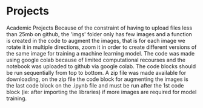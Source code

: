 # Projects
Academic Projects
Because of the constraint of having to upload files less than 25mb on github, the 'imgs' folder only has few images and a function is created in the code to augment the images, that is for each image we rotate it in multiple directions, zoom it in order to create different versions of the same image for training a machine learning model.
The code was made using google colab because of limited computational recourses and the notebook was uploaded to github via google colab.
The code blocks should be run sequentially from top to bottom.
A zip file was made available for downloading, on the zip file the code block for augmenting the images is the last code block on the .ipynb file and  must be run after the 1st code block (ie: after importing the libraries) if more images are required for model training.
